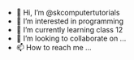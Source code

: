 - 👋 Hi, I’m @skcomputertutorials
- 👀 I’m interested in programming
- 🌱 I’m currently learning class 12
- 💞️ I’m looking to collaborate on ...
- 📫 How to reach me ...

<!---
skcomputertutorials/skcomputertutorials is a ✨ special ✨ repository because its `README.md` (this file) appears on your GitHub profile.
You can click the Preview link to take a look at your changes.
--->
